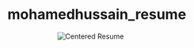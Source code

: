 # mohamedhussain_resume
<!DOCTYPE html>
<html>
<head>
  <style>
    .center-img {
      display: block;
      margin-left: auto;
      margin-right: auto;
      max-width: 60%;
      height: auto;
    }
  </style>
</head>
<body>

  <img src="/mnt/data/444c1114-18df-4c9b-a52d-2c27ad23d62e.png" class="center-img" alt="Centered Resume">

</body>
</html>

